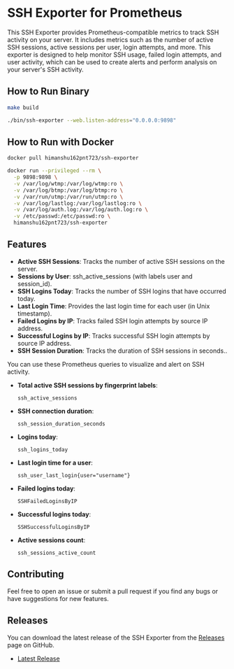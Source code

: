 # SSH Exporter for Prometheus

This SSH Exporter provides Prometheus-compatible metrics to track SSH activity on your server. It includes metrics such as the number of active SSH sessions, active sessions per user, login attempts, and more. This exporter is designed to help monitor SSH usage, failed login attempts, and user activity, which can be used to create alerts and perform analysis on your server's SSH activity.

## How to Run Binary

```bash
make build
```

```bash
./bin/ssh-exporter --web.listen-address="0.0.0.0:9898"
```

## How to Run with Docker

```bash
docker pull himanshu162pnt723/ssh-exporter
```
```bash
docker run --privileged --rm \
  -p 9898:9898 \
  -v /var/log/wtmp:/var/log/wtmp:ro \
  -v /var/log/btmp:/var/log/btmp:ro \
  -v /var/run/utmp:/var/run/utmp:ro \
  -v /var/log/lastlog:/var/log/lastlog:ro \
  -v /var/log/auth.log:/var/log/auth.log:ro \
  -v /etc/passwd:/etc/passwd:ro \
  himanshu162pnt723/ssh-exporter
```
## Features

- **Active SSH Sessions**: Tracks the number of active SSH sessions on the server.
- **Sessions by User**: ssh_active_sessions (with labels user and session_id).
- **SSH Logins Today**: Tracks the number of SSH logins that have occurred today.
- **Last Login Time**: Provides the last login time for each user (in Unix timestamp).
- **Failed Logins by IP**: Tracks failed SSH login attempts by source IP address.
- **Successful Logins by IP**: Tracks successful SSH login attempts by source IP address.
- **SSH Session Duration**: Tracks the duration of SSH sessions in seconds..

You can use these Prometheus queries to visualize and alert on SSH activity.

- **Total active SSH sessions by fingerprint labels**:

    ```promQL
    ssh_active_sessions
    ```

- **SSH connection duration**:

    ```promQL
    ssh_session_duration_seconds
    ```

- **Logins today**:

    ```promQL
    ssh_logins_today
    ```

- **Last login time for a user**:

    ```promQL
    ssh_user_last_login{user="username"}
    ```

- **Failed logins today**:

    ```promQL
    SSHFailedLoginsByIP
    ```

- **Successful logins today**:

    ```promQL
    SSHSuccessfulLoginsByIP
    ```

- **Active sessions count**:

    ```promQL
    ssh_sessions_active_count
    ```

## Contributing

Feel free to open an issue or submit a pull request if you find any bugs or have suggestions for new features.

## Releases

You can download the latest release of the SSH Exporter from the [Releases](https://github.com/Himanshu-216/ssh-exporter/releases) page on GitHub.

- [Latest Release](https://github.com/Himanshu-216/ssh-exporter/releases/latest)







